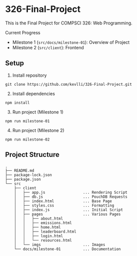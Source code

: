 # 326-Final-Project

This is the Final Project for COMPSCI 326: Web Programming.

Current Progress

- Milestone 1 (`src/docs/milestone-01`): Overview of Project
- Milestone 2 (`src/client`): Frontend

## Setup

1. Install repository

```
git clone https://github.com/kevlli/326-Final-Project.git
```

2. Install dependencies

```
npm install
```

3. Run project (Milestone 1)

```
npm run milestone-01
```

4. Run project (Milestone 2)

```
npm run milestone-02
```

## Project Structure

```
.
├── README.md
├── package-lock.json
├── package.json
└── src
    ├── client
    │   ├── app.js                 ... Rendering Script
    │   ├── db.js                  ... PouchDB Requests
    │   ├── index.html             ... Base Page
    │   ├── styles.css             ... Formatting
    │   ├── index.js               ... Initial Script
    │   ├── pages                  ... Various Pages
    │   │   ├── about.html
    │   │   ├── emissions.html
    │   │   ├── home.html
    │   │   ├── leaderboard.html
    │   │   ├── login.html
    │   │   └── resources.html
    │   └── imgs                   ... Images
    └── docs/milestone-01          ... Documentation
```
